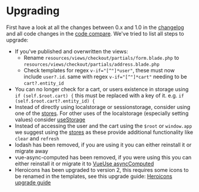 # Upgrading

First have a look at all the changes between 0.x and 1.0 in the [changelog](https://github.com/rapidez/core/blob/master/CHANGELOG.md) and all code changes in the [code compare](https://github.com/rapidez/core/compare/0.x..master). We've tried to list all steps to upgrade:

- If you've published and overwritten the views:
  - Rename `resources/views/checkout/partials/form.blade.php` to `resources/views/checkout/partials/address.blade.php`
  - Check templates for regex `v-if="[^"]*user"`, these must now include `user?.id`. same with regex `v-if="[^"]*cart"` needing to be `cart?.entity_id`
- You can no longer check for a cart, or users existence in storage using `if (self.$root.cart) {` this must be replaced with a key of it. e.g. `if (self.$root.cart?.entity_id) {`
- Instead of directly using localstorage or sessionstorage, consider using one of the [stores](https://github.com/rapidez/core/tree/1.x/resources/js/stores).
  For other uses of the localstorage (especially setting values) consider [useStorage](https://vueuse.org/core/useStorage/)
- Instead of accessing the user and the cart using the `$root` or `window.app` we suggest using the [stores](https://github.com/rapidez/core/tree/1.x/resources/js/stores) as these provide additional functionality like `clear` and `refresh`
- lodash has been removed, if you are using it you can either reinstall it or migrate away
- vue-async-computed has been removed, if you were using this you can either reinstall it or migrate it to [VueUse asyncComputed](https://vueuse.org/core/computedAsync/)
- Heroicons has been upgraded to version 2, this requires some icons to be renamed in the templates, see this upgrade guide: [Heroicons upgrade guide](https://github.com/tailwindlabs/heroicons/releases/tag/v2.0.0)
